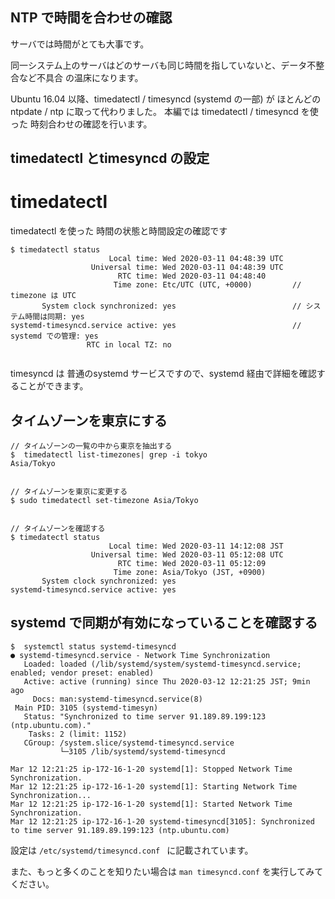 ## NTP で時間を合わせの確認

サーバでは時間がとても大事です。

同一システム上のサーバはどのサーバも同じ時間を指していないと、データ不整合など不具合 の温床になります。

Ubuntu 16.04 以降、timedatectl / timesyncd (systemd の一部)  が ほとんどの ntpdate / ntp に取って代わりました。
本編では timedatectl / timesyncd  を使った 時刻合わせの確認を行います。


## timedatectl とtimesyncd の設定


# timedatectl 

timedatectl を使った 時間の状態と時間設定の確認です

```
$ timedatectl status
                      Local time: Wed 2020-03-11 04:48:39 UTC
                  Universal time: Wed 2020-03-11 04:48:39 UTC
                        RTC time: Wed 2020-03-11 04:48:40
                       Time zone: Etc/UTC (UTC, +0000)         // timezone は UTC
       System clock synchronized: yes                          // システム時間は同期: yes
systemd-timesyncd.service active: yes                          // systemd での管理: yes
                 RTC in local TZ: no


```

timesyncd は 普通のsystemd サービスですので、systemd 経由で詳細を確認することができます。


## タイムゾーンを東京にする


```
// タイムゾーンの一覧の中から東京を抽出する
$  timedatectl list-timezones| grep -i tokyo
Asia/Tokyo


// タイムゾーンを東京に変更する
$ sudo timedatectl set-timezone Asia/Tokyo


// タイムゾーンを確認する
$ timedatectl status
                      Local time: Wed 2020-03-11 14:12:08 JST
                  Universal time: Wed 2020-03-11 05:12:08 UTC
                        RTC time: Wed 2020-03-11 05:12:09
                       Time zone: Asia/Tokyo (JST, +0900)
       System clock synchronized: yes
systemd-timesyncd.service active: yes

```

## systemd で同期が有効になっていることを確認する

```
$  systemctl status systemd-timesyncd
● systemd-timesyncd.service - Network Time Synchronization
   Loaded: loaded (/lib/systemd/system/systemd-timesyncd.service; enabled; vendor preset: enabled)
   Active: active (running) since Thu 2020-03-12 12:21:25 JST; 9min ago
     Docs: man:systemd-timesyncd.service(8)
 Main PID: 3105 (systemd-timesyn)
   Status: "Synchronized to time server 91.189.89.199:123 (ntp.ubuntu.com)."
    Tasks: 2 (limit: 1152)
   CGroup: /system.slice/systemd-timesyncd.service
           └─3105 /lib/systemd/systemd-timesyncd

Mar 12 12:21:25 ip-172-16-1-20 systemd[1]: Stopped Network Time Synchronization.
Mar 12 12:21:25 ip-172-16-1-20 systemd[1]: Starting Network Time Synchronization...
Mar 12 12:21:25 ip-172-16-1-20 systemd[1]: Started Network Time Synchronization.
Mar 12 12:21:25 ip-172-16-1-20 systemd-timesyncd[3105]: Synchronized to time server 91.189.89.199:123 (ntp.ubuntu.com)

```

設定は `/etc/systemd/timesyncd.conf ` に記載されています。

また、もっと多くのことを知りたい場合は `man timesyncd.conf` を実行してみてください。
